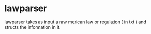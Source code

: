 # lawparser
lawparser takes as input a raw mexican law or regulation ( in txt ) and  structs the information in it.
